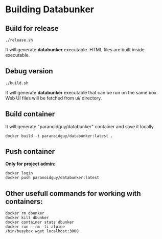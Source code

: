 # Building Databunker

## Build for release

```
./release.sh
```

It will generate **databunker** executable. HTML files are built inside executable.

## Debug version

```
./build.sh
```

It will generate **databunker** executable that can be run on the same box.
Web UI files will be fetched from ui/ directory.

## Build container

It will generate "paranoidguy/databunker" container and save it locally.

```
docker build -t paranoidguy/databunker:latest .
```

## Push container

**Only for project admin:**

```
docker login
docker push paranoidguy/databunker:latest
```


## Other usefull commands for working with containers:

```
docker rm dbunker
docker kill dbunker
docker container stats dbunker
docker run --rm -ti alpine
/bin/busybox wget localhost:3000
```